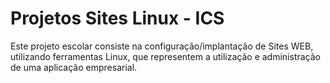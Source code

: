 # Projetos Sites Linux - ICS
Este projeto escolar consiste na configuração/implantação de Sites WEB, utilizando ferramentas Linux, que representem a utilização e administração de uma aplicação empresarial.
